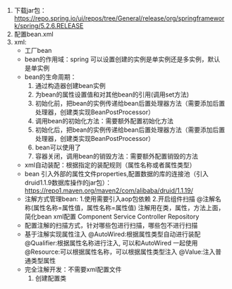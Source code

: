 1. 下载jar包：
    https://repo.spring.io/ui/repos/tree/General/release/org/springframework/spring/5.2.6.RELEASE
2. 配置bean.xml
3. xml:
    - 工厂bean
    - bean的作用域：spring 可以设置创建的实例是单实例还是多实例，默认是单实例
    - bean的生命周期：
      1. 通过构造器创建bean实例
      2. 为bean的属性设置值和对其他bean的引用(调用set方法)
      3. 初始化前，把bean的实例传递给bean后置处理器方法（需要添加后置处理器，创建类实现BeanPostProcessor）
      4. 调用bean的初始化方法：需要额外配置初始化方法
      5. 初始化后，把bean的实例传递给bean后置处理器方法（需要添加后置处理器，创建类实现BeanPostProcessor）
      6. bean可以使用了
      7. 容器关闭，调用bean的销毁方法：需要额外配置销毁的方法
    - xml自动装配：根据指定的装配规则（属性名称或者属性类型）
    - bean 引入外部的属性文件properties,配置数据的库的连接池（引入druid1.1.9数据库操作的jar包）：https://repo1.maven.org/maven2/com/alibaba/druid/1.1.19/
    - 注解方式管理bean: 1.使用需要引入aop包依赖 2.开启组件扫描
      @注解名称(属性名称=属性值，属性名称=属性值)
      注解用在类，属性，方法上面，简化bean xml配置
      Component 
      Service 
      Controller 
      Repository
    - 配置注解的扫描方式，针对哪些包进行扫描，哪些包不进行扫描
    - 基于注解实现属性注入 
      @AutoWired:根据属性类型自动进行装配
      @Qualifier:根据属性名称进行注入, 可以和AutoWired 一起使用
      @Resource:可以根据属性名称，可以根据属性类型注入
      @Value:注入普通类型属性
    - 完全注解开发：不需要xml配置文件
      1. 创建配置类
      